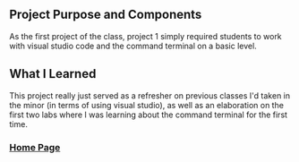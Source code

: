 ## Project Purpose and Components
As the first project of the class, project 1 simply required students to work with visual studio code and the command terminal on a basic level.

## What I Learned
This project really just served as a refresher on previous classes I'd taken in the minor (in terms of using visual studio), as well as an elaboration on the first two labs where I was learning about the command terminal for the first time.

### [Home Page](https://slynsky.github.io)
